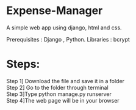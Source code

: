 # Expense-Manager
A simple web app  using django, html and css.

Prerequisites : Django , Python.
Libraries : bcrypt
# Steps:

Step 1] Download the file and save it in a folder            
Step 2] Go to the folder through terminal          
Step 3]Type python manage.py runserver        
Step 4]The web page will be in your browser       


